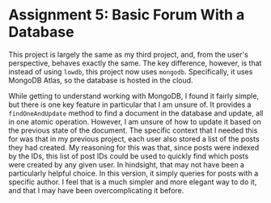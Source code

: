 # Assignment 5: Basic Forum With a Database

This project is largely the same as my third project, and, from the user's perspective, behaves exactly the same. The key difference, however, is that instead of using `lowdb`, this project now uses `mongodb`. Specifically, it uses MongoDB Atlas, so the database is hosted in the cloud.

While getting to understand working with MongoDB, I found it fairly simple, but there is one key feature in particular that I am unsure of. It provides a `findOneAndUpdate` method to find a document in the database and update, all in one atomic operation. However, I am unsure of how to update it based on the previous state of the document. The specific context that I needed this for was that in my previous project, each user also stored a list of the posts they had created. My reasoning for this was that, since posts were indexed by the IDs, this list of post IDs could be used to quickly find which posts were created by any given user. In hindsight, that may not have been a particularly helpful choice. In this version, it simply queries for posts with a specific author. I feel that is a much simpler and more elegant way to do it, and that I may have been overcomplicating it before.